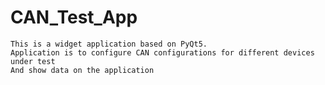 # CAN_Test_App

    This is a widget application based on PyQt5.
    Application is to configure CAN configurations for different devices under test 
    And show data on the application
